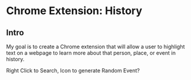 # Chrome Extension: History

## Intro

My goal is to create a Chrome extension that will allow a user to highlight text on a webpage to learn more about that person, place, or event in history.

Right Click to Search,
Icon to generate Random Event?